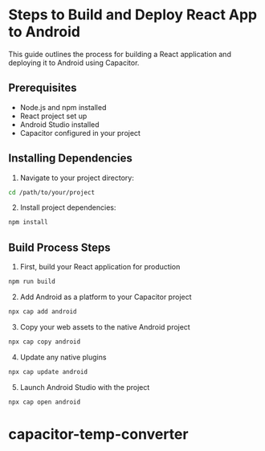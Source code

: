 # Steps to Build and Deploy React App to Android

This guide outlines the process for building a React application and deploying it to Android using Capacitor.

## Prerequisites

- Node.js and npm installed
- React project set up
- Android Studio installed
- Capacitor configured in your project

## Installing Dependencies

1. Navigate to your project directory:
```bash
cd /path/to/your/project
```

2. Install project dependencies:
```bash
npm install
```

## Build Process Steps

1. First, build your React application for production

```bash
npm run build
```

2. Add Android as a platform to your Capacitor project

```bash
npx cap add android
```

3. Copy your web assets to the native Android project

```bash
npx cap copy android
```

4. Update any native plugins

```bash
npx cap update android
```

5. Launch Android Studio with the project

```bash
npx cap open android
```
# capacitor-temp-converter
